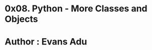 0x08. Python - More Classes and Objects
=======================================
Author : Evans Adu
=======================================
